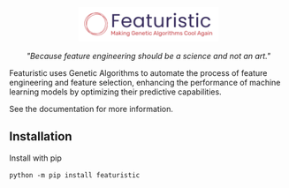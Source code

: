 <p align="center">
<img width=50% src="docs/_static/logo.png" alt="Featuretools" />
</p>

<p align="center">
<i>"Because feature engineering should be a science and not an art."</i>
</p>

Featuristic uses Genetic Algorithms to automate the process of feature engineering and feature selection, enhancing the performance of machine learning models by optimizing their predictive capabilities.

See the documentation for more information.

## Installation
Install with pip

```
python -m pip install featuristic
```
